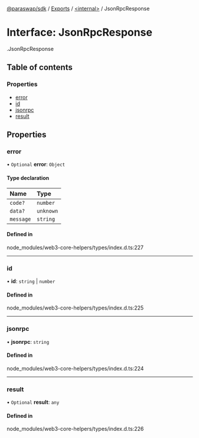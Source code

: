[@paraswap/sdk](../README.md) / [Exports](../modules.md) / [<internal\>](../modules/internal_.md) / JsonRpcResponse

# Interface: JsonRpcResponse

[<internal>](../modules/internal_.md).JsonRpcResponse

## Table of contents

### Properties

- [error](internal_.JsonRpcResponse.md#error)
- [id](internal_.JsonRpcResponse.md#id)
- [jsonrpc](internal_.JsonRpcResponse.md#jsonrpc)
- [result](internal_.JsonRpcResponse.md#result)

## Properties

### error

• `Optional` **error**: `Object`

#### Type declaration

| Name | Type |
| :------ | :------ |
| `code?` | `number` |
| `data?` | `unknown` |
| `message` | `string` |

#### Defined in

node_modules/web3-core-helpers/types/index.d.ts:227

___

### id

• **id**: `string` \| `number`

#### Defined in

node_modules/web3-core-helpers/types/index.d.ts:225

___

### jsonrpc

• **jsonrpc**: `string`

#### Defined in

node_modules/web3-core-helpers/types/index.d.ts:224

___

### result

• `Optional` **result**: `any`

#### Defined in

node_modules/web3-core-helpers/types/index.d.ts:226
